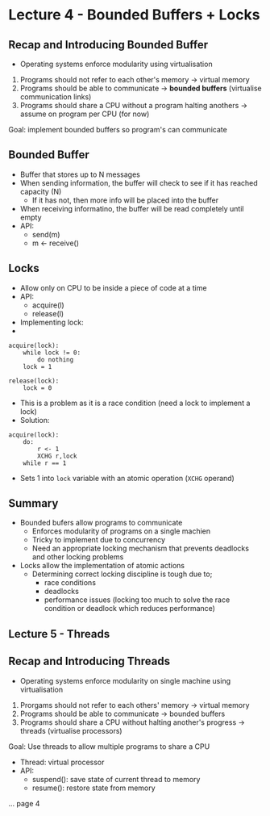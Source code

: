 # Lecture 4 - Bounded Buffers + Locks

## Recap and Introducing Bounded Buffer

- Operating systems enforce modularity using virtualisation
1. Programs should not refer to each other's memory -> virtual memory
2. Programs should be able to communicate -> **bounded buffers** (virtualise communication links)
3. Programs should share a CPU without a program halting anothers -> assume on program per CPU (for now)

Goal: implement bounded buffers so program's can communicate

## Bounded Buffer

- Buffer that stores up to N messages
- When sending information, the buffer will check to see if it has reached capacity (N)
  - If it has not, then more info will be placed into the buffer
- When receiving informatino, the buffer will be read completely until empty
- API:
  - send(m)
  - m <- receive()

## Locks

- Allow only on CPU to be inside a piece of code at a time
- API:
  - acquire(l)
  - release(l)
- Implementing lock:
- 
```
acquire(lock):
    while lock != 0:
        do nothing
    lock = 1

release(lock):
    lock = 0
```

- This is a problem as it is a race condition (need a lock to implement a lock)
- Solution:

```
acquire(lock):
    do:
        r <- 1
        XCHG r,lock
    while r == 1
```

- Sets 1 into `lock` variable with an atomic operation (`XCHG` operand)

## Summary

- Bounded bufers allow programs to communicate
  - Enforces modularity of programs on a single machien
  - Tricky to implement due to concurrency
  - Need an appropriate locking mechanism that prevents deadlocks and other locking problems
- Locks allow the implementation of atomic actions
  - Determining correct locking discipline is tough due to;
    - race conditions
    - deadlocks
    - performance issues (locking too much to solve the race condition or deadlock which reduces performance) 

## Lecture 5 - Threads

## Recap and Introducing Threads

- Operating systems enforce modularity on single machine using virtualisation
1. Prorgams should not refer to each others' memory -> virtual memory
2. Programs should be able to communicate -> bounded buffers
3. Programs should share a CPU without halting another's progress -> threads (virtualise processors)

Goal: Use threads to allow multiple programs to share a CPU

- Thread: virtual processor
- API:
  - suspend(): save state of current thread to memory
  - resume(): restore state from memory

... page 4